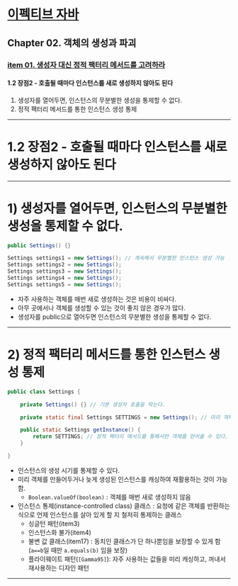 # <a href = "../../README.md" target="_blank">이펙티브 자바</a>
## Chapter 02. 객체의 생성과 파괴
### <a href = "README.md" target="_blank">item 01. 생성자 대신 정적 팩터리 메서드를 고려하라</a>
#### 1.2 장점2 - 호출될 때마다 인스턴스를 새로 생성하지 않아도 된다
1) 생성자를 열어두면, 인스턴스의 무분별한 생성을 통제할 수 없다.
2) 정적 팩터리 메서드를 통한 인스턴스 생성 통제

---

# 1.2 장점2 - 호출될 때마다 인스턴스를 새로 생성하지 않아도 된다

---

# 1) 생성자를 열어두면, 인스턴스의 무분별한 생성을 통제할 수 없다.
```java
public Settings() {}

Settings settings1 = new Settings(); // 계속해서 무분별한 인스턴스 생성 가능
Settings settings2 = new Settings();
Settings settings3 = new Settings();
Settings settings4 = new Settings();
Settings settings5 = new Settings();
```
- 자주 사용하는 객체를 매번 새로 생성하는 것은 비용이 비싸다.
- 아무 곳에서나 객체를 생성할 수 있는 것이 좋지 않은 경우가 많다.
- 생성자를 public으로 열어두면 인스턴스의 무분별한 생성을 통제할 수 없다.

---

# 2) 정적 팩터리 메서드를 통한 인스턴스 생성 통제
```java
public class Settings {

    private Settings() {} // 기본 생성자 호출을 막는다.

    private static final Settings SETTINGS = new Settings(); // 미리 객체를 생성해둔다.

    public static Settings getInstance() {
        return SETTINGS; // 정적 팩터리 메서드를 통해서만 객체를 얻어올 수 있다. (인스턴스 생성을 통제)
    }

}
```
- 인스턴스의 생성 시기를 통제할 수 있다.
- 미리 객체를 만들어두거나 늦게 생성된 인스턴스를 캐싱하여 재활용하는 것이 가능함.
  - `Boolean.valueOf(boolean)` : 객체를 매번 새로 생성하지 않음
- 인스턴스 통제(instance-controlled class) 클래스 : 요청에 같은 객체를 반환하는 식으로 언제 인스턴스를 살아 있게 할 지
철저히 통제하는 클래스
  - 싱글턴 패턴(item3)
  - 인스턴스화 불가(item4)
  - 불변 값 클래스(item17) : 동치인 클래스가 단 하나뿐임을 보장할 수 있게 함(`a==b`일 때만 `a.equals(b)` 임을 보장)
  - 플라이웨이트 패턴(`[Gamma95]`): 자주 사용하는 값들을 미리 캐싱하고, 꺼내서 재사용하는 디자인 패턴

---
